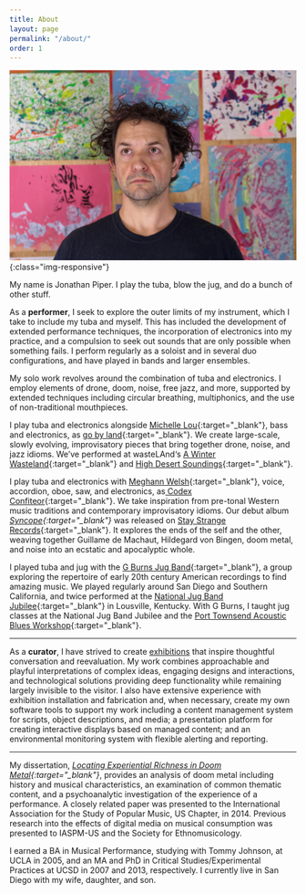 ```yaml
---
title: About
layout: page
permalink: "/about/"
order: 1
---
```


![image-title-here](/assets/images/bio.jpg){:class="img-responsive"}

My name is Jonathan Piper. I play the tuba, blow the jug, and do a bunch of other stuff.

As a **performer**, I seek to explore the outer limits of my instrument, which I take to include my tuba and myself. This has included the development of extended performance techniques, the incorporation of electronics into my practice, and a compulsion to seek out sounds that are only possible when something fails. I perform regularly as a soloist and in several duo configurations, and have played in bands and larger ensembles.

My solo work revolves around the combination of tuba and electronics. I employ elements of drone, doom, noise, free jazz, and more, supported by extended techniques including circular breathing, multiphonics, and the use of non-traditional mouthpieces.

I play tuba and electronics alongside [Michelle Lou](http://michellelou.com){:target="_blank"}, bass and electronics, as [go by land](http://gobyland.space){:target="_blank"}. We create large-scale, slowly evolving, improvisatory pieces that bring together drone, noise, and jazz idioms. We’ve performed at wasteLAnd‘s [A Winter Wasteland](https://www.wastelandmusic.org/winterwasteland){:target="_blank"} and [High Desert Soundings](https://www.highdesertsoundings.us/){:target="_blank"}.

I play tuba and electronics with [Meghann Welsh](http://meghannwelsh.com){:target="_blank"}, voice, accordion, oboe, saw, and electronics, as[ Codex Confiteor](http://confiteor.cc){:target="_blank"}. We take inspiration from pre-tonal Western music traditions and contemporary improvisatory idioms. Our debut album *[Syncope](https://staystrange.bandcamp.com/album/syncope){:target="_blank"}* was released on [Stay Strange Records](https://staystrange.com/){:target="_blank"}. It explores the ends of the self and the other, weaving together Guillame de Machaut, Hildegard von Bingen, doom metal, and noise into an ecstatic and apocalyptic whole.

I played tuba and jug with the [G Burns Jug Band](http://gburnsjugband.com){:target="_blank"}, a group exploring the repertoire of early 20th century American recordings to find amazing music. We played regularly around San Diego and Southern California, and twice performed at the [National Jug Band Jubilee](http://www.jugbandjubilee.com/){:target="_blank"} in Lousville, Kentucky. With G Burns, I taught jug classes at the National Jug Band Jubilee and the [Port Townsend Acoustic Blues Workshop](https://centrum.org/port-townsend-acoustic-blues-festival-workshop/){:target="_blank"}.

---
As a **curator**, I have strived to create [exhibitions](/exhibitions) that inspire thoughtful conversation and reevaluation. My work combines approachable and playful interpretations of complex ideas, engaging designs and interactions, and technological solutions providing deep functionality while remaining largely invisible to the visitor. I also have extensive experience with exhibition installation and fabrication and, when necessary, create my own software tools to support my work including a content management system for scripts, object descriptions, and media; a presentation platform for creating interactive displays based on managed content; and an environmental monitoring system with flexible alerting and reporting.

---
My dissertation, *[Locating Experiential Richness in Doom Metal](https://escholarship.org/uc/item/7bq7387s){:target="_blank"}*, provides an analysis of doom metal including history and musical characteristics, an examination of common thematic content, and a psychoanalytic investigation of the experience of a performance. A closely related paper was presented to the International Association for the Study of Popular Music, US Chapter, in 2014. Previous research into the effects of digital media on musical consumption was presented to IASPM-US and the Society for Ethnomusicology.

I earned a BA in Musical Performance, studying with Tommy Johnson, at UCLA in 2005, and an MA and PhD in Critical Studies/Experimental Practices at UCSD in 2007 and 2013, respectively. I currently live in San Diego with my wife, daughter, and son.